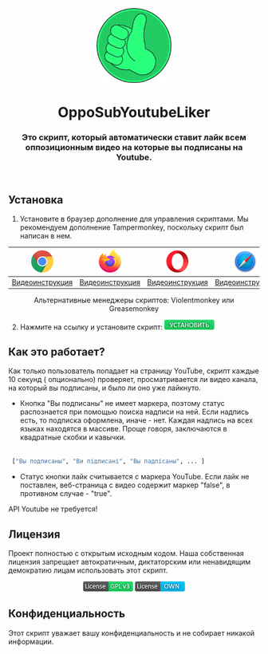 <div align="center">
    <img height="150" src="https://raw.githubusercontent.com/OppoYoutubeLiker/OppoSubYoutubeLiker/main/Images/logo_small.png"></img>
    <h1>OppoSubYoutubeLiker</h1>
<h3>Это скрипт, который автоматически ставит лайк всем оппозиционным видео на которые вы подписаны на Youtube.</h3>
</div>

<br />

## Установка


 1) Установите в браузер дополнение для управления скриптами. Мы рекомендуем дополнение Tampermonkey, поскольку скрипт был написан в нем.

<div align="center">
  
   | [![Chrome](https://raw.githubusercontent.com/OppoYoutubeLiker/OppoYoutubeLiker/main/Images/chrome.png)](https://chrome.google.com/webstore/detail/tampermonkey/dhdgffkkebhmkfjojejmpbldmpobfkfo)  | [![Firefox](https://raw.githubusercontent.com/OppoYoutubeLiker/OppoYoutubeLiker/main/Images/firefox.png)](https://addons.mozilla.org/en-US/firefox/addon/tampermonkey/) | [![Opera](https://raw.githubusercontent.com/OppoYoutubeLiker/OppoYoutubeLiker/main/Images/opera.png)](https://addons.opera.com/en/extensions/details/tampermonkey-beta/) | [![Safari](https://raw.githubusercontent.com/OppoYoutubeLiker/OppoYoutubeLiker/main/Images/safari.png)](https://apps.apple.com/us/app/userscripts/id1463298887)  | [![Edge](https://raw.githubusercontent.com/OppoYoutubeLiker/OppoYoutubeLiker/main/Images/edge.png)](https://microsoftedge.microsoft.com/addons/detail/tampermonkey/iikmkjmpaadaobahmlepeloendndfphd)  |
   | ------------- | ------------- | ------------- | ------------- | ------------- |
   | [Видеоинструкция](https://www.youtube.com/watch?v=cu4XeYtqXbM)  | [Видеоинструкция](https://www.youtube.com/watch?v=J9cbNOO2rew)  | [Видеоинструкция](https://www.youtube.com/watch?v=V090xyUf8dU)  | [Видеоинструкция](https://www.youtube.com/watch?v=iTyLQRVtMCA)  | [Видеоинструкция](https://www.youtube.com/watch?v=Bcs4HhQXCaU)  |

Альтернативные менеджеры скриптов: Violentmonkey или Greasemonkey

</div>
    
2) Нажмите на ссылку и установите скрипт: [![Install](https://raw.githubusercontent.com/OppoYoutubeLiker/OppoYoutubeLiker/main/Images/Install.png)](https://Link)

## Как это работает?
Как только пользователь попадает на страницу YouTube, скрипт каждые 10 секунд ( опционально) проверяет, просматривается ли видео канала, на который вы подписаны, и было ли оно уже лайкнуто. 

 - Кнопка "Вы подписаны" не имеет маркера, поэтому статус распознается при помощью поиска надписи на ней. Если надпись есть, то подписка оформлена, иначе - нет. Каждая надпись на всех языках находятся в массиве. Проще говоря, заключаются в квадратные скобки и кавычки.

```bash

 ["Вы подписаны", "Ви підписані", "Вы падпісаны", ... ]

```

 - Статус кнопки лайк считывается с маркера YouTube. Если лайк не поставлен, веб-страница с видео содержит маркер "false", в противном случае - "true".

API Youtube не требуется!

## Лицензия
Проект полностью с открытым исходным кодом. Наша собственная лицензия запрещает автократичным, диктаторским или ненавидящим демократию лицам использовать этот скрипт.

<div align="center">
  
[![GPLv3 License](https://raw.githubusercontent.com/OppoYoutubeLiker/OppoYoutubeLiker/main/Images/GPLv3.png)](https://opensource.org/licenses/)   [![OWN License](https://raw.githubusercontent.com/OppoYoutubeLiker/OppoYoutubeLiker/main/Images/OWN.png)]()
  
</div>


## Конфиденциальность
Этот скрипт уважает вашу конфиденциальность и не собирает никакой информации.
